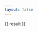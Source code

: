 ```yaml
---
layout: false
---
```


<script setup>
    import { ref } from 'vue'

    import { WebComponentWrapper as FormRender } from "@grid-form/render-tree"
    // import Render from '../components/render/tree.vue'

    // import form from '../components/render/data/demo.js'
    import form from '../components/render/data/student-info.js'

    let result = ref({})
    const onSubmit = (formObj, action)=> result.value = formObj
</script>

<ClientOnly>
    <div style="width:680px;margin:0 auto;">
        <FormRender :form :onSubmit />
        <div style="margin-top:12px">
            {{ result }}
        </div>
    </div>
</ClientOnly>
